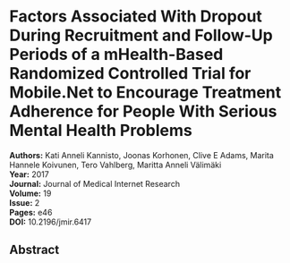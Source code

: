 # Factors Associated With Dropout During Recruitment and Follow-Up Periods of a mHealth-Based Randomized Controlled Trial for Mobile.Net to Encourage Treatment Adherence for People With Serious Mental Health Problems

**Authors:** Kati Anneli Kannisto, Joonas Korhonen, Clive E Adams, Marita Hannele Koivunen, Tero Vahlberg, Maritta Anneli Välimäki  
**Year:** 2017  
**Journal:** Journal of Medical Internet Research  
**Volume:** 19  
**Issue:** 2  
**Pages:** e46  
**DOI:** 10.2196/jmir.6417  

## Abstract


